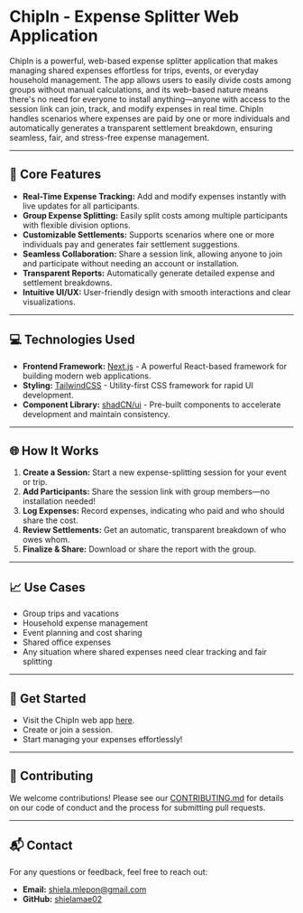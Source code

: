 # ChipIn - Expense Splitter Web Application

ChipIn is a powerful, web-based expense splitter application that makes managing shared expenses effortless for trips, events, or everyday household management. The app allows users to easily divide costs among groups without manual calculations, and its web-based nature means there's no need for everyone to install anything—anyone with access to the session link can join, track, and modify expenses in real time. ChipIn handles scenarios where expenses are paid by one or more individuals and automatically generates a transparent settlement breakdown, ensuring seamless, fair, and stress-free expense management.

---

## 🚀 Core Features

- **Real-Time Expense Tracking:** Add and modify expenses instantly with live updates for all participants.
- **Group Expense Splitting:** Easily split costs among multiple participants with flexible division options.
- **Customizable Settlements:** Supports scenarios where one or more individuals pay and generates fair settlement suggestions.
- **Seamless Collaboration:** Share a session link, allowing anyone to join and participate without needing an account or installation.
- **Transparent Reports:** Automatically generate detailed expense and settlement breakdowns.
- **Intuitive UI/UX:** User-friendly design with smooth interactions and clear visualizations.

---

## 💻 Technologies Used

- **Frontend Framework:** [Next.js](https://nextjs.org/) - A powerful React-based framework for building modern web applications.
- **Styling:** [TailwindCSS](https://tailwindcss.com/) - Utility-first CSS framework for rapid UI development.
- **Component Library:** [shadCN/ui](https://ui.shadcn.dev/) - Pre-built components to accelerate development and maintain consistency.

---

## 🌐 How It Works

1. **Create a Session:** Start a new expense-splitting session for your event or trip.
2. **Add Participants:** Share the session link with group members—no installation needed!
3. **Log Expenses:** Record expenses, indicating who paid and who should share the cost.
4. **Review Settlements:** Get an automatic, transparent breakdown of who owes whom.
5. **Finalize & Share:** Download or share the report with the group.

---

## 📈 Use Cases

- Group trips and vacations
- Household expense management
- Event planning and cost sharing
- Shared office expenses
- Any situation where shared expenses need clear tracking and fair splitting

---

## 🚦 Get Started

- Visit the ChipIn web app [here](#).
- Create or join a session.
- Start managing your expenses effortlessly!

---

## 👥 Contributing

We welcome contributions! Please see our [CONTRIBUTING.md](#) for details on our code of conduct and the process for submitting pull requests.

---

## 📬 Contact

For any questions or feedback, feel free to reach out:

- **Email:** shiela.mlepon@gmail.com
- **GitHub:** [shielamae02](https://github.com/shielamae02)
